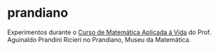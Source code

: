 # prandiano

Experimentos durante o [Curso de Matemática Aplicada à Vida](https://www.prandiano.com.br/)
do Prof. Aguinaldo Prandini Ricieri no Prandiano, Museu da Matemática.
